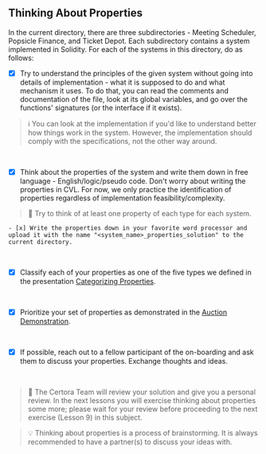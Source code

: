 ## Thinking About Properties

In the current directory, there are three subdirectories - Meeting Scheduler, Popsicle Finance, and Ticket Depot. Each subdirectory contains a system implemented in Solidity. For each of the systems in this directory, do as follows:

- [x] Try to understand the principles of the given system without going into details of implementation - what it is supposed to do and what mechanism it uses.
To do that, you can read the comments and documentation of the file, look at its global variables, and go over the functions' signatures (or the interface if it exists).

> :information_source: You can look at the implementation if you'd like to understand better how things work in the system. However, the implementation should comply with the specifications, not the other way around.

</br>

- [x] Think about the properties of the system and write them down in free language - English/logic/pseudo code.
Don't worry about writing the properties in CVL. For now, we only practice the identification of properties regardless of implementation feasibility/complexity. 

> :memo: Try to think of at least one property of each type for each system.

    - [x] Write the properties down in your favorite word processor and upload it with the name "<system_name>_properties_solution" to the current directory.

</br>

- [x] Classify each of your properties as one of the five types we defined in the presentation [Categorizing Properties](../Categorizing_Properties.pdf).

</br>

- [x] Prioritize your set of properties as demonstrated in the [Auction Demonstration](../AuctionDemonstration/propertiesList.md).

</br>

- [x] If possible, reach out to a fellow participant of the on-boarding and ask them to discuss your properties. Exchange thoughts and ideas.

</br>

> :memo: The Certora Team will review your solution and give you a personal review. In the next lessons you will exercise thinking about properties some more; please wait for your review before proceeding to the next exercise (Lesson 9) in this subject.

> :bulb: Thinking about properties is a process of brainstorming. It is always recommended to have a partner(s) to discuss your ideas with.
